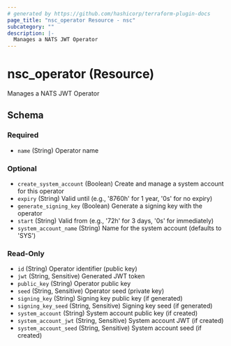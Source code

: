 ```yaml
---
# generated by https://github.com/hashicorp/terraform-plugin-docs
page_title: "nsc_operator Resource - nsc"
subcategory: ""
description: |-
  Manages a NATS JWT Operator
---
```


# nsc_operator (Resource)

Manages a NATS JWT Operator



<!-- schema generated by tfplugindocs -->
## Schema

### Required

- `name` (String) Operator name

### Optional

- `create_system_account` (Boolean) Create and manage a system account for this operator
- `expiry` (String) Valid until (e.g., '8760h' for 1 year, '0s' for no expiry)
- `generate_signing_key` (Boolean) Generate a signing key with the operator
- `start` (String) Valid from (e.g., '72h' for 3 days, '0s' for immediately)
- `system_account_name` (String) Name for the system account (defaults to 'SYS')

### Read-Only

- `id` (String) Operator identifier (public key)
- `jwt` (String, Sensitive) Generated JWT token
- `public_key` (String) Operator public key
- `seed` (String, Sensitive) Operator seed (private key)
- `signing_key` (String) Signing key public key (if generated)
- `signing_key_seed` (String, Sensitive) Signing key seed (if generated)
- `system_account` (String) System account public key (if created)
- `system_account_jwt` (String, Sensitive) System account JWT (if created)
- `system_account_seed` (String, Sensitive) System account seed (if created)
